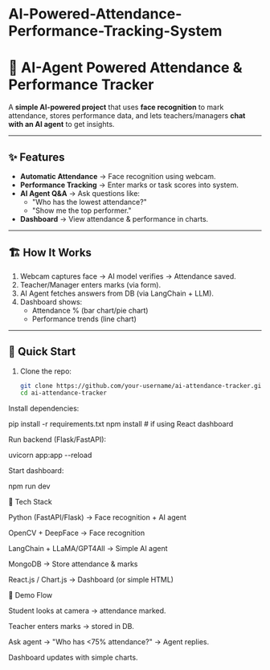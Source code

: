 # Al-Powered-Attendance-Performance-Tracking-System
# 🤖 AI-Agent Powered Attendance & Performance Tracker

A **simple AI-powered project** that uses **face recognition** to mark attendance, stores performance data, and lets teachers/managers **chat with an AI agent** to get insights.

---

## ✨ Features
- **Automatic Attendance** → Face recognition using webcam.  
- **Performance Tracking** → Enter marks or task scores into system.  
- **AI Agent Q&A** → Ask questions like:
  - "Who has the lowest attendance?"
  - "Show me the top performer."
- **Dashboard** → View attendance & performance in charts.

---

## 🏗️ How It Works
1. Webcam captures face → AI model verifies → Attendance saved.  
2. Teacher/Manager enters marks (via form).  
3. AI Agent fetches answers from DB (via LangChain + LLM).  
4. Dashboard shows:
   - Attendance % (bar chart/pie chart)
   - Performance trends (line chart)

---

## 🚀 Quick Start
1. Clone the repo:
   ```bash
   git clone https://github.com/your-username/ai-attendance-tracker.git
   cd ai-attendance-tracker
Install dependencies:

pip install -r requirements.txt
npm install   # if using React dashboard


Run backend (Flask/FastAPI):

uvicorn app:app --reload


Start dashboard:

npm run dev

🧠 Tech Stack

Python (FastAPI/Flask) → Face recognition + AI agent

OpenCV + DeepFace → Face recognition

LangChain + LLaMA/GPT4All → Simple AI agent

MongoDB → Store attendance & marks

React.js / Chart.js → Dashboard (or simple HTML)

🎯 Demo Flow

Student looks at camera → attendance marked.

Teacher enters marks → stored in DB.

Ask agent → "Who has <75% attendance?" → Agent replies.

Dashboard updates with simple charts.
